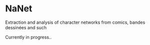 # NaNet
Extraction and analysis of character networks from comics, bandes dessinées and such


Currently in progress..